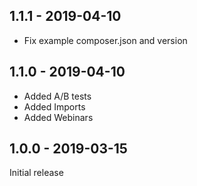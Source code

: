## 1.1.1 - 2019-04-10

* Fix example composer.json and version

## 1.1.0 - 2019-04-10

* Added A/B tests
* Added Imports
* Added Webinars

## 1.0.0 - 2019-03-15

Initial release 
